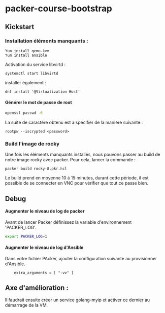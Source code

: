 # packer-course-bootstrap

## Kickstart 

### Installation éléments manquants :

```
Yum install qemu-kvm
Yum install ansible
```

Activation du service libvirtd :

```
systemctl start libvirtd
```

installer également : 
```
dnf install '@Virtualization Host'
```


#### Générer le mot de passe de root

```bash
openssl passwd -6
```
La suite de caractére obtenu est a spécifier de la maniére suivante :
```ks
rootpw --iscrypted <password>
```


### Build l'image de rocky

Une fois les éléments manquants installés, nous pouvons passer au build de notre image rocky avec packer.
Pour cela, lancer la commande : 

```
packer build rocky-8.pkr.hcl
```

Le build prend en moyenne 10 à 15 minutes, durant cette période, il est possible de se connecter en VNC pour vérifier que tout ce passe bien.


## Debug

#### Augmenter le niveau de log de packer

Avant de lancer Packer définissez la variable d'environnement 'PACKER_LOG'.

```bash
export PACKER_LOG=1
```
#### Augmenter le niveau de log d'Ansible
Dans votre fichier PAcker, ajouter la configuration suivante au provisionner d'Ansible.

```hcl
    extra_arguments = [ "-vv" ]
```


## Axe d'amélioration :

Il faudrait ensuite créer un service golang-myip et activer ce dernier au démarrage de la VM.
